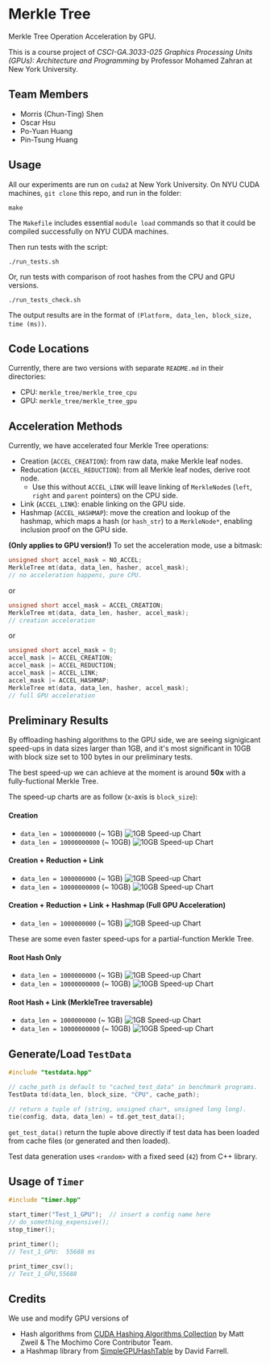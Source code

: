 # Merkle Tree
Merkle Tree Operation Acceleration by GPU.

This is a course project of *CSCI-GA.3033-025 Graphics Processing Units (GPUs): Architecture and Programming* by Professor Mohamed Zahran at New York University.

## Team Members
- Morris (Chun-Ting) Shen 
- Oscar Hsu
- Po-Yuan Huang
- Pin-Tsung Huang

## Usage
All our experiments are run on `cuda2` at New York University.
On NYU CUDA machines, `git clone` this repo, and run in the folder:
```
make
```
The `Makefile` includes essential `module load` commands so that it could be compiled successfully on NYU CUDA machines.

Then run tests with the script:
```
./run_tests.sh
```
Or, run tests with comparison of root hashes from the CPU and GPU versions.
```
./run_tests_check.sh
```

The output results are in the format of `(Platform, data_len, block_size, time (ms))`.

## Code Locations
Currently, there are two versions with separate `README.md` in their directories:
- CPU: `merkle_tree/merkle_tree_cpu`
- GPU: `merkle_tree/merkle_tree_gpu`

## Acceleration Methods
Currently, we have accelerated four Merkle Tree operations:
- Creation (`ACCEL_CREATION`): from raw data, make Merkle leaf nodes.
- Reducation (`ACCEL_REDUCTION`): from all Merkle leaf nodes, derive root node.
  * Use this without `ACCEL_LINK` will leave linking of `MerkleNode`s
    (`left`, `right` and `parent` pointers) on the CPU side.
- Link (`ACCEL_LINK`): enable linking on the GPU side.
- Hashmap (`ACCEL_HASHMAP`): move the creation and lookup of the hashmap,
  which maps a hash (or `hash_str`) to a `MerkleNode*`, enabling inclusion
  proof on the GPU side.

**(Only applies to GPU version!)**
To set the acceleration mode, use a bitmask:
```C++
unsigned short accel_mask = NO_ACCEL;
MerkleTree mt(data, data_len, hasher, accel_mask);
// no acceleration happens, pure CPU.
```
or
```C++
unsigned short accel_mask = ACCEL_CREATION;
MerkleTree mt(data, data_len, hasher, accel_mask);
// creation acceleration
```
or
```C++
unsigned short accel_mask = 0;
accel_mask |= ACCEL_CREATION;
accel_mask |= ACCEL_REDUCTION;
accel_mask |= ACCEL_LINK;
accel_mask |= ACCEL_HASHMAP;
MerkleTree mt(data, data_len, hasher, accel_mask);
// full GPU acceleration
```


## Preliminary Results
By offloading hashing algorithms to the GPU side, we are seeing signigicant
speed-ups in data sizes larger than 1GB, and it's most significant in 10GB with
block size set to 100 bytes in our preliminary tests.

The best speed-up we can achieve at the moment is around **50x** with a fully-fuctional Merkle Tree.

The speed-up charts are as follow (x-axis is `block_size`):

#### Creation
- `data_len = 1000000000` (~ 1GB)
  ![1GB Speed-up Chart](pix/1GB_speedup_lv1.png)
- `data_len = 10000000000` (~ 10GB)
  ![10GB Speed-up Chart](pix/10GB_speedup_lv1.png)

<!--
#### Creation + Reduction
- `data_len = 1000000000` (~ 1GB)
  ![1GB Speed-up Chart](pix/1GB_speedup_lv2.png)
- `data_len = 10000000000` (~ 10GB)
  ![10GB Speed-up Chart](pix/10GB_speedup_lv2.png) -->

#### Creation + Reduction + Link
- `data_len = 1000000000` (~ 1GB)
  ![1GB Speed-up Chart](pix/1GB_speedup_lv3.png)
- `data_len = 10000000000` (~ 10GB)
  ![10GB Speed-up Chart](pix/10GB_speedup_lv3.png)

#### Creation + Reduction + Link + Hashmap (Full GPU Acceleration)
- `data_len = 1000000000` (~ 1GB)
  ![1GB Speed-up Chart](pix/1GB_speedup_lv4_full.png)
<!-- - `data_len = 10000000000` (~ 10GB)
  ![10GB Speed-up Chart](pix/10GB_speedup_lv4_full.png) -->

These are some even faster speed-ups for a partial-function Merkle Tree.

#### Root Hash Only
- `data_len = 1000000000` (~ 1GB)
  ![1GB Speed-up Chart](pix/1GB_speedup_root_hash_only.png)
- `data_len = 10000000000` (~ 10GB)
  ![10GB Speed-up Chart](pix/10GB_speedup_root_hash_only.png)

#### Root Hash + Link (MerkleTree traversable)
- `data_len = 1000000000` (~ 1GB)
  ![1GB Speed-up Chart](pix/1GB_speedup_root_hash_link.png)
- `data_len = 10000000000` (~ 10GB)
  ![10GB Speed-up Chart](pix/10GB_speedup_root_hash_link.png)


## Generate/Load `TestData`
```C++
#include "testdata.hpp"

// cache_path is default to "cached_test_data" in benchmark programs.
TestData td(data_len, block_size, "CPU", cache_path);

// return a tuple of (string, unsigned char*, unsigned long long).
tie(config, data, data_len) = td.get_test_data();
```
`get_test_data()` return the tuple above directly if test data has been loaded
from cache files (or generated and then loaded).

Test data generation uses `<random>` with a fixed seed (`42`) from C++ library.

## Usage of `Timer`
```C++
#include "timer.hpp"

start_timer("Test_1_GPU");  // insert a config name here
// do_something_expensive();
stop_timer();

print_timer();
// Test_1_GPU:  55688 ms

print_timer_csv();
// Test_1_GPU,55688
```

## Credits
We use and modify GPU versions of
- Hash algorithms from
[CUDA Hashing Algorithms Collection](https://github.com/mochimodev/cuda-hashing-algos) by Matt Zweil & The Mochimo Core Contributor Team.
- a Hashmap library from
[SimpleGPUHashTable](https://github.com/nosferalatu/SimpleGPUHashTable) by David Farrell.
